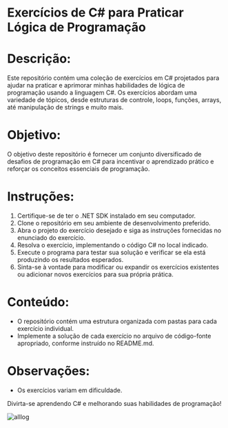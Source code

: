 

# Exercícios de C# para Praticar Lógica de Programação

# Descrição:
Este repositório contém uma coleção de exercícios em C# projetados para ajudar na praticar e aprimorar minhas habilidades de lógica de programação usando a linguagem C#. Os exercícios abordam uma variedade de tópicos, desde estruturas de controle, loops, funções, arrays, até manipulação de strings e muito mais.

# Objetivo:
O objetivo deste repositório é fornecer um conjunto diversificado de desafios de programação em C# para incentivar o aprendizado prático e reforçar os conceitos essenciais de programação.

# Instruções:
1. Certifique-se de ter o .NET SDK instalado em seu computador.
2. Clone o repositório em seu ambiente de desenvolvimento preferido.
3. Abra o projeto do exercício desejado e siga as instruções fornecidas no enunciado do exercício.
4. Resolva o exercício, implementando o código C# no local indicado.
5. Execute o programa para testar sua solução e verificar se ela está produzindo os resultados esperados.
6. Sinta-se à vontade para modificar ou expandir os exercícios existentes ou adicionar novos exercícios para sua própria prática.

# Conteúdo:
- O repositório contém uma estrutura organizada com pastas para cada exercício individual.
- Implemente a solução de cada exercício no arquivo de código-fonte apropriado, conforme instruído no README.md.

# Observações:
- Os exercícios variam em dificuldade.
  
Divirta-se aprendendo C# e melhorando suas habilidades de programação!

![alllog](https://github.com/leandro-guimaraes/AllogEnter_Exercicios_Modulo_01/assets/85081592/c62c8d57-f214-49d5-a99d-107885af3366)

